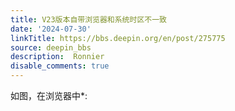 ```yaml
---
title: V23版本自带浏览器和系统时区不一致
date: '2024-07-30'
linkTitle: https://bbs.deepin.org/en/post/275775
source: deepin_bbs
description:  Ronnier 
disable_comments: true
---
```

如图，在浏览器中*:
